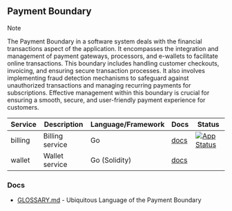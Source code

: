 ## Payment Boundary

> [!NOTE]
> The Payment Boundary in a software system deals with the financial transactions aspect of the application. 
> It encompasses the integration and management of payment gateways, processors, and e-wallets to facilitate online 
> transactions. This boundary includes handling customer checkouts, invoicing, and ensuring secure transaction processes. 
> It also involves implementing fraud detection mechanisms to safeguard against unauthorized transactions and managing 
> recurring payments for subscriptions. Effective management within this boundary is crucial for ensuring a smooth, 
> secure, and user-friendly payment experience for customers.

| Service      | Description          | Language/Framework | Docs                                                  | Status                                                                                                                                                            |
|--------------|----------------------|--------------------|-------------------------------------------------------|-------------------------------------------------------------------------------------------------------------------------------------------------------------------|
| billing      | Billing service      | Go                 | [docs](./internal/boundaries/payment/billing/README.md)         | [![App Status](https://argo.shortlink.best/api/badge?name=shortlink-billing&revision=true)](https://argo.shortlink.best/applications/shortlink-billing)           |
| wallet       | Wallet service       | Go (Solidity)      | [docs](./internal/boundaries/payment/wallet/README.md)          |                                                                                                                                                                   |

### Docs

- [GLOSSARY.md](./GLOSSARY.md) - Ubiquitous Language of the Payment Boundary
